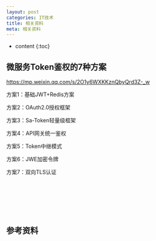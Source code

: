 ```yaml
---
layout: post
categories: IT技术
title: 相关资料
meta: 相关资料
---
```

* content
{:toc}

## 微服务Token鉴权的7种方案

<https://mp.weixin.qq.com/s/2O1y6WXKKznQbyQrd3Z-_w>

方案1：基础JWT+Redis方案

方案2：OAuth2.0授权框架

方案3：Sa-Token轻量级框架

方案4：API网关统一鉴权

方案5：Token中继模式

方案6：JWE加密令牌

方案7：双向TLS认证














<br/><br/><br/><br/><br/>
## 参考资料

